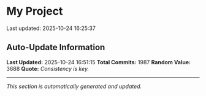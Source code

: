 # My Project


Last updated: 2025-10-24 16:25:37










































































































































































































































































































































































































































































































































































































































































































































































































































































































































































































































































































































































































































































































































































































































































































































































































































































































































































































































































































































































































































































































































































































































































































































































































































































## Auto-Update Information

**Last Updated:** 2025-10-24 16:51:15
**Total Commits:** 1987
**Random Value:** 3688
**Quote:** _Consistency is key._

---
_This section is automatically generated and updated._
